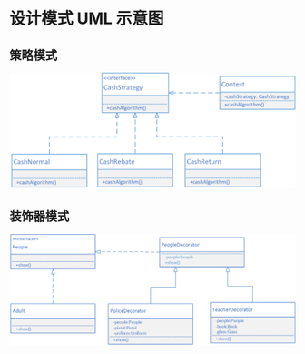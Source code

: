 # 设计模式 UML 示意图

## 策略模式
![策略模式](./img/策略模式.png "策略模式示意图")

## 装饰器模式
![装饰器模式](./img/装饰器模式.png "装饰器模式")